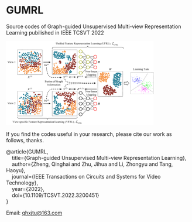 # GUMRL
Source codes of Graph-guided Unsupervised Multi-view Representation Learning pubilished in IEEE TCSVT 2022

<img src="./GUMRL_Framework.png" width="80%">

If you find the codes useful in your research, please cite our work as follows, thanks.

@article\{GUMRL,<br/>
      &nbsp;&nbsp;&nbsp;&nbsp;title=\{Graph-guided Unsupervised Multi-view Representation Learning\},<br/>
      &nbsp;&nbsp;&nbsp;&nbsp;author=\{Zheng, Qinghai and Zhu, Jihua and Li, Zhongyu and Tang, Haoyu\},<br/>
      &nbsp;&nbsp;&nbsp;&nbsp;journal=\{IEEE Transactions on Circuits and Systems for Video Technology\},<br/>
      &nbsp;&nbsp;&nbsp;&nbsp;year=\{2022\},<br/>
      &nbsp;&nbsp;&nbsp;&nbsp;doi=\{10.1109/TCSVT.2022.3200451\}<br/>
\}<br/>

Email: qhxjtu@163.com
